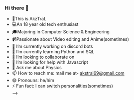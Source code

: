 ### Hi there 👋

- 👋This is AkzTraL
- 💻An 18 year old tech enthusiast </br>
- 🎓Majoring in Computer Science & Engineering
- 📹Passionate about Video editing and Anime(sometimes)
- 🔭 I’m currently working on discord bots </br>
- 🌱 I’m currently learning Python and SQL </br>
- 👯 I’m looking to collaborate on </br>
- 🤔 I’m looking for help with Javascript </br>
- 💬 Ask me about Physics </br>
- 📫 How to reach me: mail me at- akstral69@gmail.com </br>
- 😄 Pronouns: he/him </br>
- ⚡ Fun fact: I can switch personalities(sometimes) </br>
-->
